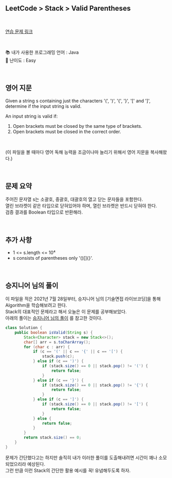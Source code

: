 ## **LeetCode > Stack > Valid Parentheses**

</br>

[연습 문제 링크](https://leetcode.com/problems/valid-parentheses/)

</br>

:books: 내가 사용한 프로그래밍 언어 : Java  
:roller_coaster: 난이도 : Easy

</br>

## 영어 지문

Given a string s containing just the characters '(', ')', '{', '}', '[' and ']', determine if the input string is valid.

An input string is valid if:

1. Open brackets must be closed by the same type of brackets.
2. Open brackets must be closed in the correct order.

</br>

(이 파일을 볼 때마다 영어 독해 능력을 조금이나마 늘리기 위해서 영어 지문을 복사해왔다.)

</br>

## 문제 요약

주어진 문자열 s는 소괄호, 중괄호, 대괄호의 열고 닫는 문자들을 포함한다.  
열린 브라켓이 같은 타입으로 닫혀있어야 하며, 열린 브라켓은 반드시 닫혀야 한다.  
검증 결과를 Boolean 타입으로 반환해라.

</br>

## 추가 사항

- 1 <= s.length <= 10⁴
- s consists of parentheses only '()[]{}'.

</br>

## 승지니어 님의 풀이

이 파일을 적은 2021년 7월 28일부터, 승지니어 님의 [기술면접 라이브코딩]을 통해 Algorithm을 학습해보려고 한다.  
Stack의 대표적인 문제라고 해서 오늘은 이 문제를 공부해보았다.  
아래의 풀이는 [승지니어 님의 풀이](https://www.youtube.com/watch?v=zeFkwKRG06Y&t=8s&ab_channel=%EC%8A%B9%EC%A7%80%EB%8B%88%EC%96%B4Sengineer) 를 참고한 것이다.

```java
class Solution {
    public boolean isValid(String s) {
        Stack<Character> stack = new Stack<>();
        char[] arr = s.toCharArray();
        for (char c : arr) {
            if (c == '(' || c == '{' || c == '[') {
                stack.push(c);
            } else if (c == ')') {
                if (stack.size() == 0 || stack.pop() != '(') {
                    return false;
                }
            } else if (c == '}') {
                if (stack.size() == 0 || stack.pop() != '{') {
                    return false;
                }
            } else if (c == ']') {
                if (stack.size() == 0 || stack.pop() != '[') {
                    return false;
                }
            } else {
                return false;
            }
        }
        return stack.size() == 0;
    }
}
```

문제가 간단했다고는 하지만 솔직히 내가 이러한 풀이를 도출해내려면 시간이 꽤나 소모되었으리라 예상된다.  
그런 만큼 이런 Stack의 간단한 활용 예시를 꼭! 유념해두도록 하자.
